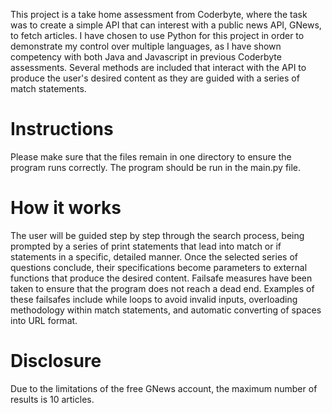 This project is a take home assessment from Coderbyte, where the task was to create a simple API that can interest with a public news API, GNews, to fetch articles. I have chosen to use Python for this project in order to demonstrate my control over multiple languages, as I have shown competency with both Java and Javascript in previous Coderbyte assessments. Several methods are included that interact with the API to produce the user's desired content as they are guided with a series of match statements.

# Instructions
Please make sure that the files remain in one directory to ensure the program runs correctly.
The program should be run in the main.py file.

# How it works
The user will be guided step by step through the search process, being prompted by a series of print statements that lead into match or if statements in a specific, detailed manner. 
Once the selected series of questions conclude, their specifications become parameters to external functions that produce the desired content. 
Failsafe measures have been taken to ensure that the program does not reach a dead end. Examples of these failsafes include while loops to avoid invalid inputs, overloading methodology within match statements, and automatic converting of spaces into URL format.

# Disclosure
Due to the limitations of the free GNews account, the maximum number of results is 10 articles.
